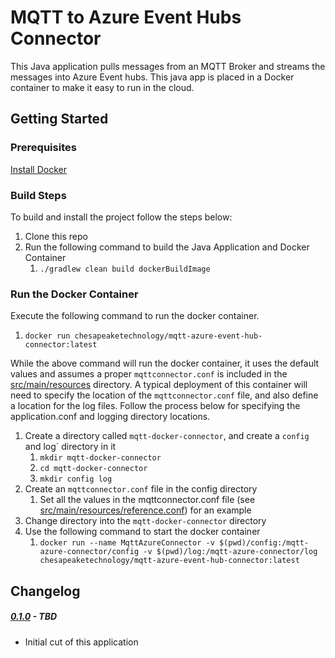 # MQTT to Azure Event Hubs Connector

This Java application pulls messages from an MQTT Broker and streams the messages into Azure Event hubs.  This java
app is placed in a Docker container to make it easy to run in the cloud.

## Getting Started

### Prerequisites

[Install Docker](https://docs.docker.com/install/)

### Build Steps

To build and install the project follow the steps below:

1. Clone this repo
1. Run the following command to build the Java Application and Docker Container
    1. `./gradlew clean build dockerBuildImage`

### Run the Docker Container 

Execute the following command to run the docker container.
1. `docker run chesapeaketechnology/mqtt-azure-event-hub-connector:latest`

While the above command will run the docker container, it uses the default values and assumes a proper `mqttconnector.conf`
is included in the [src/main/resources](src/main/resources) directory.  A typical deployment of this container will
need to specify the location of the `mqttconnector.conf` file, and also define a location for the log files.  Follow the
process below for specifying the application.conf and logging directory locations.
 
1. Create a directory called `mqtt-docker-connector`, and create a `config` and log` directory in it
    1. `mkdir mqtt-docker-connector`
    1. `cd mqtt-docker-connector`
    1. `mkdir config log`
1. Create an `mqttconnector.conf` file in the config directory
    1. Set all the values in the mqttconnector.conf file (see [src/main/resources/reference.conf](src/main/resources/reference.conf)) for an example
1. Change directory into the `mqtt-docker-connector` directory
1. Use the following command to start the docker container
    1. `docker run --name MqttAzureConnector -v $(pwd)/config:/mqtt-azure-connector/config -v $(pwd)/log:/mqtt-azure-connector/log chesapeaketechnology/mqtt-azure-event-hub-connector:latest`

## Changelog

##### [0.1.0]() - TBD
 * Initial cut of this application